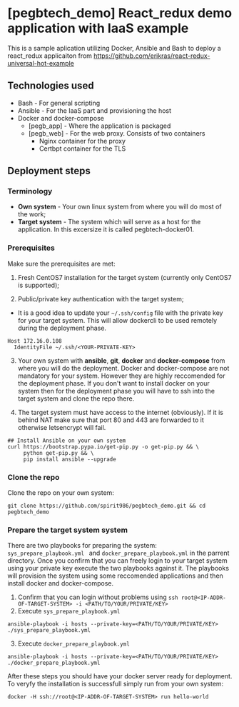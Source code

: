 # [pegbtech_demo] React_redux demo application with IaaS example

This is a sample aplication utilizing Docker, Ansible and Bash to deploy a react_redux applicaiton from https://github.com/erikras/react-redux-universal-hot-example

## Technologies used
* Bash - For general scripting
* Ansible - For the IaaS part and provisioning the host 
* Docker and docker-compose
  * [pegb_app] - Where the application is packaged
  * [pegb_web] - For the web proxy. Consists of two containers
    * Nginx container for the proxy
    * Certbpt container for the TLS

## Deployment steps

### Terminology
* **Own system** - Your own linux system from where you will do most of the work;
* **Target system** - The system which will serve as a host for the application. In this excersize it is called pegbtech-docker01.

### Prerequisites
Make sure the prerequisites are met:
1. Fresh CentOS7 installation for the target system (currently only CentOS7 is supported);

2. Public/private key authentication with the target system;
  * It is a good idea to update your `~/.ssh/config` file with the private key for your target system. This will allow dockercli to be used remotely during the deployment phase.
```
Host 172.16.0.108
  IdentityFile ~/.ssh/<YOUR-PRIVATE-KEY>
```

3. Your own system with **ansible**, **git**, **docker** and **docker-compose** from where you will do the deployment. Docker and docker-compose are not mandatory for your system. However they are highly reccomended for the deployment phase. If you don't want to install docker on your system then for the deployment phase you will have to ssh into the target system and clone the repo there.

4. The target system must have access to the internet (obviously). If it is behind NAT make sure that port 80 and 443 are forwarded to it otherwise letsencrypt will fail.
```
## Install Ansible on your own system
curl https://bootstrap.pypa.io/get-pip.py -o get-pip.py && \
     python get-pip.py && \
	 pip install ansible --upgrade
```

### Clone the repo
Clone the repo on your own system:
```
git clone https://github.com/spirit986/pegbtech_demo.git && cd pegbtech_demo
```

### Prepare the target system system
There are two playbooks for preparing the system: `sys_prepare_playbook.yml ` and `docker_prepare_playbook.yml` in the parrent directory. Once you confirm that you can freely login to your target system using your private key execute the two playbooks against it. The playbooks will provision the system using some reccomended applications and then install docker and docker-compose.

1. Confirm that you can login without problems using `ssh root@<IP-ADDR-OF-TARGET-SYSTEM> -i <PATH/TO/YOUR/PRIVATE/KEY>`
2. Execute `sys_prepare_playbook.yml`
```
ansible-playbook -i hosts --private-key=<PATH/TO/YOUR/PRIVATE/KEY> ./sys_prepare_playbook.yml
```
3. Execute `docker_prepare_playbook.yml `
```
ansible-playbook -i hosts --private-key=<PATH/TO/YOUR/PRIVATE/KEY> ./docker_prepare_playbook.yml 
```
After these steps you should have your docker server ready for deployment. To veryfy the installation is successfull simply run from your own system:
```
docker -H ssh://root@<IP-ADDR-OF-TARGET-SYSTEM> run hello-world
```